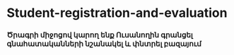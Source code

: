 # Student-registration-and-evaluation

### Ծրագրի միջոցով կարող ենք Ուսանողին գրանցել գնահատականների նշանակել և փնտրել բազայում
